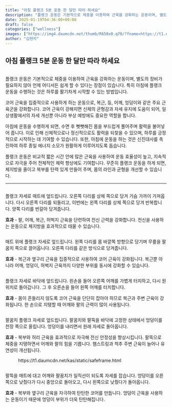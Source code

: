 ```yaml
---
title: "아침 플랭크 5분 운동 한 달만 따라 하세요"
description: "플랭크 운동은 기본적으로 체중을 이용하여 근육을 강화하는 운동이며, 별도의 장비가 필요하지 않아 언제 어디서든 쉽게 할 수 있다는 장점이 있습니다. 특히 아침에 플랭크 운동을 수행하는 것은 하루를 활기차게 시작할 수 있는 방법입니다."
date: 2025-01-19T04:36:00+09:00
draft: false
categories: ["wellness"]
images: ["https://img4.daumcdn.net/thumb/R658x0.q70/?fname=https://t1.daumcdn.net/news/202412/14/tenbody/20241214073107178tmmh.jpg", "https://t1.daumcdn.net/news/202412/14/tenbody/20241214073107412yqgg.gif", "https://t1.daumcdn.net/news/202412/14/tenbody/20241214073107708mzyb.gif", "https://t1.daumcdn.net/news/202412/14/tenbody/20241214073108382pyhf.gif", "https://t1.daumcdn.net/news/202412/14/tenbody/20241214073108631ehbh.gif"]
author: "김현지"
---
```


<h2 >아침 플랭크 5분 운동 한 달만 따라 하세요</h2> <figure ><img src="https://img4.daumcdn.net/thumb/R658x0.q70/?fname=https://t1.daumcdn.net/news/202412/14/tenbody/20241214073107178tmmh.jpg" alt=""/></figure> <p>플랭크 운동은 기본적으로 체중을 이용하여 근육을 강화하는 운동이며, 별도의 장비가 필요하지 않아 언제 어디서든 쉽게 할 수 있다는 장점이 있습니다. 특히 아침에 플랭크 운동을 수행하는 것은 하루를 활기차게 시작할 수 있는 방법입니다.</p> <p>코어 근육을 집중적으로 사용하게 하는 운동으로, 복근, 등, 어깨, 엉덩이와 같은 주요 근육군을 강화합니다. 코어 근육이 강해지면 신체의 균형감과 자세 유지에 도움이 되어, 일상생활에서의 자세 개선뿐 아니라 부상 예방에도 중요한 역할을 합니다.</p> <p>아침에 운동을 수행하게 되면, 수면 후 뻣뻣해진 몸을 부드럽게 풀어주며 활력을 불어넣어 줍니다. 이로 인해 신체적으로나 정신적으로도 활력을 되찾을 수 있으며, 하루를 긍정적으로 시작하는 데 기여할 수 있습니다. 또한, 아침에 운동을 하는 것은 신진대사를 촉진하여 하루 종일 에너지 소모가 원활하게 이루어지도록 돕습니다.</p> <p>플랭크 운동은 비교적 짧은 시간 안에 많은 근육을 사용하여 운동 효율성이 높고, 지속적으로 자극을 주어 전체적인 체력 향상에도 기여합니다. 꾸준히 플랭크 운동을 하게 되면, 체지방을 줄이고 복부를 탄력 있게 만들어 주며, 몸의 라인과 균형을 개선할 수 있습니다.</p> <hr /> <figure ><img src="https://t1.daumcdn.net/news/202412/14/tenbody/20241214073107412yqgg.gif" alt=""/></figure> <p>플랭크 자세로 매트에 엎드립니다. 오른쪽 다리를 상체 쪽으로 당겨 가슴 가까이 가져옵니다. 다시 오른쪽 다리를 되돌리고, 이번에는 왼쪽 다리를 상체 쪽으로 당겨 반복합니다. 양쪽 다리를 번갈아 당겨줍니다.</p> <p><strong>효과</strong> - 팔, 어깨, 복근, 허벅지 근육을 단련하여 전신 근력을 강화합니다. 전신을 사용하는 운동으로 체지방을 효과적으로 태울 수 있습니다.</p> <figure ><img src="https://t1.daumcdn.net/news/202412/14/tenbody/20241214073107708mzyb.gif" alt=""/></figure> <p>매트 위에 플랭크 자세로 엎드립니다. 왼쪽 다리를 몸 바깥쪽 방향으로 당기며 무릎을 팔꿈치 쪽으로 끌어옵니다. 오른쪽 다리를 같은 방식으로 당겨줍니다.</p> <p><strong>효과</strong> - 복근과 옆구리 근육을 집중적으로 사용하여 코어 근육이 강화됩니다. 복근뿐 아니라 어깨, 엉덩이, 허벅지 근육까지 다양한 부위를 동시에 강화할 수 있습니다.</p> <figure ><img src="https://t1.daumcdn.net/news/202412/14/tenbody/20241214073108382pyhf.gif" alt=""/></figure> <p>플랭크 자세로 바닥에 엎드립니다. 왼손을 들어 오른쪽 어깨를 가볍게 터치하고, 다시 원위치로 돌아갑니다. 그 후 오른손을 들어 왼쪽 어깨를 터치합니다.</p> <p><strong>효과</strong> - 몸이 흔들리지 않도록 코어 근육을 단단히 잡아야 하므로 복근과 주변 근육이 강화됩니다. 한 손으로 지탱할 때 어깨와 팔의 근력이 많이 사용됩니다.</p> <figure ><img src="https://t1.daumcdn.net/news/202412/14/tenbody/20241214073108631ehbh.gif" alt=""/></figure> <p>팔꿈치 플랭크 자세로 엎드립니다. 팔꿈치와 팔뚝을 바닥에 고정한 상태에서 엉덩이를 천장 쪽으로 올립니다. 엉덩이를 내리면서 원래 자세로 돌아옵니다.</p> <p><strong>효과</strong> - 복부와 허리 근육을 효과적으로 자극해 전신 안정성을 향상시킵니다. 팔뚝으로 체중을 지탱하면서 어깨와 팔의 힘을 기릅니다. 햄스트링과 척추 주변 근육이 늘어나 유연성이 개선됩니다.</p> <figure ><div > https://t1.daumcdn.net/kas/static/safeframe.html </div></figure> <figure ><img src="https://t1.daumcdn.net/news/202412/14/tenbody/20241214073108995wqzf.gif" alt=""/></figure> <p>팔뚝을 매트에 대고 어깨와 팔꿈치가 일직선이 되도록 자세를 잡습니다. 엉덩이를 오른쪽으로 낮췄다가 다시 중앙으로 돌아오고, 다시 왼쪽으로 낮췄다가 돌아옵니다.</p> <p><strong>효과</strong> - 복부와 옆구리 근육을 자극하여 탄탄한 코어를 만듭니다. 엉덩이 근육을 사용하는 운동이기 때문에 엉덩이 부위가 더욱 탄탄해집니다.</p>